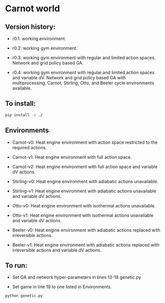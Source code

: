 # Carnot world

## Version history:

- r0.1: working environment.

- r0.2: working gym environment.

- r0.3: working gym environment with regular and limited action spaces. Network and grid policy based GA.

- r0.4: working gym environment with regular and limited action spaces and variable dV. Network and grid policy based GA with multiprocessing. Carnot, Stirling, Otto, and Beeler cycle environments available.




## To install:
```bash
pip install -e ./
```



## Environments

- Carnot-v0: Heat engine environment with action space restricted to the required actions.

- Carnot-v1: Heat engine environment with full action space.

- Carnot-v2: Heat engine environment with full action space and variable dV actions.

- Stirling-v0: Heat engine environment with adiabatic actions unavailable.

- Stirling-v1: Heat engine environment with adiabatic actions unavailable and variable dV actions.

- Otto-v0: Heat engine environment with isothermal actions unavailable.

- Otto-v1: Heat engine environment with isothermal actions unavailable and variable dV actions.

- Beeler-v0: Heat engine environment with adiabatic actions replaced with irreversible actions.

- Beeler-v1: Heat engine environment with adiabatic actions replaced with irreversible actions and variable dV actions.




## To run:

- Set GA and network hyper-parameters in lines 13-18 genetic.py

- Set game in line 19 to one listed in Environments.

```bash
python genetic.py
```



